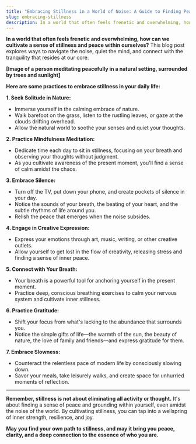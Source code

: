 ```yaml
---
title: "Embracing Stillness in a World of Noise: A Guide to Finding Peace Within"
slug: embracing-stillness
description: In a world that often feels frenetic and overwhelming, how can we cultivate a sense of stillness and peace within ourselves?
---
```


**In a world that often feels frenetic and overwhelming, how can we cultivate a sense of stillness and peace within ourselves?** This blog post explores ways to navigate the noise, quiet the mind, and connect with the tranquility that resides at our core.

**[Image of a person meditating peacefully in a natural setting, surrounded by trees and sunlight]**

**Here are some practices to embrace stillness in your daily life:**

**1. Seek Solitude in Nature:**

- Immerse yourself in the calming embrace of nature.
- Walk barefoot on the grass, listen to the rustling leaves, or gaze at the clouds drifting overhead.
- Allow the natural world to soothe your senses and quiet your thoughts.

**2. Practice Mindfulness Meditation:**

- Dedicate time each day to sit in stillness, focusing on your breath and observing your thoughts without judgment.
- As you cultivate awareness of the present moment, you'll find a sense of calm amidst the chaos.

**3. Embrace Silence:**

- Turn off the TV, put down your phone, and create pockets of silence in your day.
- Notice the sounds of your breath, the beating of your heart, and the subtle rhythms of life around you.
- Relish the peace that emerges when the noise subsides.

**4. Engage in Creative Expression:**

- Express your emotions through art, music, writing, or other creative outlets.
- Allow yourself to get lost in the flow of creativity, releasing stress and finding a sense of inner peace.

**5. Connect with Your Breath:**

- Your breath is a powerful tool for anchoring yourself in the present moment.
- Practice deep, conscious breathing exercises to calm your nervous system and cultivate inner stillness.

**6. Practice Gratitude:**

- Shift your focus from what's lacking to the abundance that surrounds you.
- Notice the simple gifts of life—the warmth of the sun, the beauty of nature, the love of family and friends—and express gratitude for them.

**7. Embrace Slowness:**

- Counteract the relentless pace of modern life by consciously slowing down.
- Savor your meals, take leisurely walks, and create space for unhurried moments of reflection.

****

**Remember, stillness is not about eliminating all activity or thought.** It's about finding a sense of peace and grounding within yourself, even amidst the noise of the world. By cultivating stillness, you can tap into a wellspring of inner strength, resilience, and joy.

**May you find your own path to stillness, and may it bring you peace, clarity, and a deep connection to the essence of who you are.**